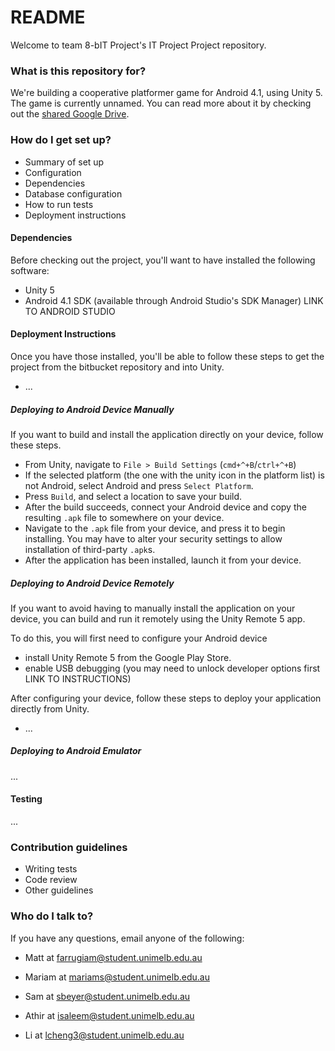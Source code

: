 # README #

Welcome to team 8-bIT Project's IT Project Project repository.

### What is this repository for? ###

We're building a cooperative platformer game for Android 4.1, using Unity 5. The game is currently unnamed. You can read more about it by checking out the [shared Google Drive](https://drive.google.com/drive/u/2/folders/0B-X6kHzx5k4TRGJ2dXlnTGR2aFU).

### How do I get set up? ###

* Summary of set up
* Configuration
* Dependencies
* Database configuration
* How to run tests
* Deployment instructions

#### Dependencies

Before checking out the project, you'll want to have installed the following software:

* Unity 5
* Android 4.1 SDK (available through Android Studio's SDK Manager) LINK TO ANDROID STUDIO

#### Deployment Instructions

Once you have those installed, you'll be able to follow these steps to get the project from the bitbucket repository and into Unity.

* ...

##### Deploying to Android Device Manually

If you want to build and install the application directly on your device, follow these steps.

* From Unity, navigate to `File > Build Settings` (`cmd+^+B`/`ctrl+^+B`)
* If the selected platform (the one with the unity icon in the platform list) is not Android, select Android and press `Select Platform`.
* Press `Build`, and select a location to save your build.
* After the build succeeds, connect your Android device and copy the resulting `.apk` file to somewhere on your device.
* Navigate to the `.apk` file from your device, and press it to begin installing. You may have to alter your security settings to allow installation of third-party `.apk`s.
* After the application has been installed, launch it from your device.

##### Deploying to Android Device Remotely

If you want to avoid having to manually install the application on your device, you can build and run it remotely using the Unity Remote 5 app.

To do this, you will first need to configure your Android device

* install Unity Remote 5 from the Google Play Store.
* enable USB debugging (you may need to unlock developer options first LINK TO INSTRUCTIONS)

After configuring your device, follow these steps to deploy your application directly from Unity.

* ...

##### Deploying to Android Emulator

...

#### Testing

...

### Contribution guidelines ###

* Writing tests
* Code review
* Other guidelines

### Who do I talk to? ###

If you have any questions, email anyone of the following:

* Matt at farrugiam@student.unimelb.edu.au

* Mariam at mariams@student.unimelb.edu.au

* Sam at sbeyer@student.unimelb.edu.au

* Athir at isaleem@student.unimelb.edu.au
* Li at lcheng3@student.unimelb.edu.au